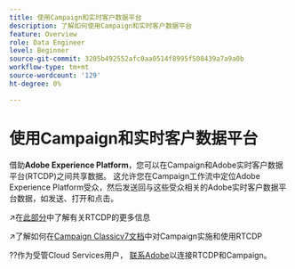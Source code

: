```yaml
---
title: 使用Campaign和实时客户数据平台
description: 了解如何使用Campaign和实时客户数据平台
feature: Overview
role: Data Engineer
level: Beginner
source-git-commit: 3205b492552afc0aa0514f8995f508439a7a9a0b
workflow-type: tm+mt
source-wordcount: '129'
ht-degree: 0%

---
```


# 使用Campaign和实时客户数据平台

借助&#x200B;**Adobe Experience Platform**，您可以在Campaign和Adobe实时客户数据平台(RTCDP)之间共享数据。 这允许您在Campaign工作流中定位Adobe Experience Platform受众，然后发送回与这些受众相关的Adobe实时客户数据平台数据，如发送、打开和点击。

↗️在[此部分](https://experienceleague.adobe.com/docs/experience-platform/rtcdp/overview.html?lang=en)中了解有关RTCDP的更多信息

↗️了解如何在[Campaign Classicv7文档](https://experienceleague.adobe.com/docs/campaign-classic/using/integrating-with-adobe-experience-cloud/aep-sources-destinations/get-started-sources-destinations.html?lang=en#integrating-with-adobe-experience-cloud)中对Campaign实施和使用RTCDP

??作为受管Cloud Services用户， [联系Adobe](../start/campaign-faq.md#support)以连接RTCDP和Campaign。
